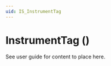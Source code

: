 ```yaml
---
uid: IS_InstrumentTag
---
```


# InstrumentTag (<Interface-specific description>)

<!-- Draft comment: Interface-specific. Replace with content for your interface. -->

See user guide for content to place here.
